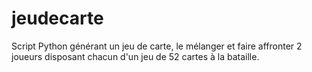 # jeudecarte
Script Python générant un jeu de carte, le mélanger et faire affronter 2 joueurs disposant chacun d'un jeu de 52 cartes à la bataille.
